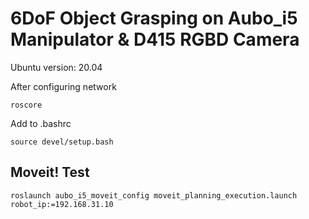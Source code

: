   # 6DoF Object Grasping on Aubo_i5 Manipulator & D415 RGBD Camera

Ubuntu version: 20.04

After configuring network
```
roscore
```
Add to .bashrc
```
source devel/setup.bash
```

## Moveit! Test
```
roslaunch aubo_i5_moveit_config moveit_planning_execution.launch robot_ip:=192.168.31.10
```
